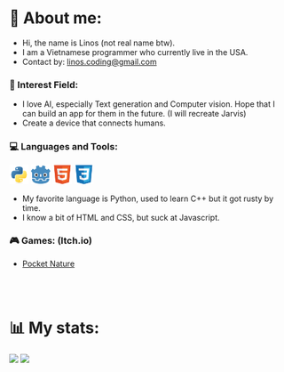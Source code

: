 # 👋 About me:
- Hi, the name is Linos (not real name btw).
- I am a Vietnamese programmer who currently live in the USA.
- Contact by: linos.coding@gmail.com

### 🌟 Interest Field:
- I love AI, especially Text generation and Computer vision. Hope that I can build an app for them in the future. (I will recreate Jarvis)
- Create a device that connects humans.

### 💻 Languages and Tools:
<div>
  <a href="https://www.python.org/"><img src="https://github.com/devicons/devicon/blob/master/icons/python/python-original.svg" width="35px"></a>
  <a href="https://godotengine.org/"><img src="https://github.com/devicons/devicon/blob/master/icons/godot/godot-original.svg" width="35px"></a>
  <a href="https://www.w3schools.com/html/"><img src="https://github.com/devicons/devicon/blob/master/icons/html5/html5-original.svg" width="35px"></a>
  <a href="https://www.w3schools.com/Css/"><img src="https://github.com/devicons/devicon/blob/master/icons/css3/css3-original.svg" width="35px"></a>
</div>

- My favorite language is Python, used to learn C++ but it got rusty by time.
- I know a bit of HTML and CSS, but suck at Javascript.

### 🎮 Games: (Itch.io)
- [Pocket Nature](https://linos1391.itch.io/pocket-nature)

<br>
<br>

# 📊 My stats:

<img src="https://github-readme-stats.vercel.app/api?username=Linos1391&layout=compact&theme=vision-friendly-dark" width = "370">
<img src="https://github-readme-stats.vercel.app/api/top-langs/?username=Linos1391&layout=compact&theme=vision-friendly-dark" width = "370">
